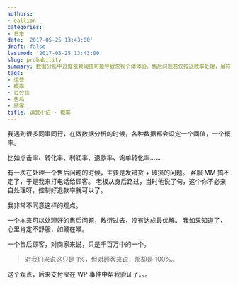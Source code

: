 ```yaml
---
authors:
- eallion
categories:
- 日志
date: '2017-05-25 13:43:00'
draft: false
lastmod: '2017-05-25 13:43:00'
slug: probability
summary: 数据分析中过度依赖阈值可能导致忽视个体体验。售后问题若仅按退款率处理，虽符合数据标准，却损害顾客感受。商家眼中的小概率事件对顾客是100%的糟糕体验。支付宝WP事件印证了重视每个用户的重要性，数据决策需平衡效率与人性化服务。
tags:
- 运营
- 概率
- 百分比
- 售后
- 顾客
title: 运营小记 - 概率
---
```


我遇到很多同事同行，在做数据分析的时候，各种数据都会设定一个阈值，一个概率。

比如点击率、转化率、利润率、退款率、询单转化率……

有一次在处理一个售后问题的时候，主要是发错货 + 破损的问题。
客服 MM 搞不定了，于是我来打电话给顾客。
老板从身后路过，当时他说了句，这个你不必亲自处理呀，控制好退款率就可以了。

我非常不同意这样的观点。

一个本来可以处理好的售后问题，敷衍过去，没有达成最优解。
我如果知道了，心里肯定不舒服，如鲠在喉。

一个售后顾客，对商家来说，只是千百万中的一个。

> 对我们来说这只是 1%，但对顾客来说，那却是 100%。

这个观点，后来支付宝在 WP 事件中帮我验证了。。。